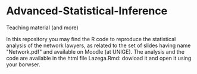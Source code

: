 # Advanced-Statistical-Inference

Teaching material (and more)

In this repository you may find the R code to reproduce the statistical analysis of the network lawyers, as related to the set of slides having name "Network.pdf" and available on Moodle (at UNIGE). The analysis and the code are available in the html file Lazega.Rmd: dowload it and open it using your borwser.
